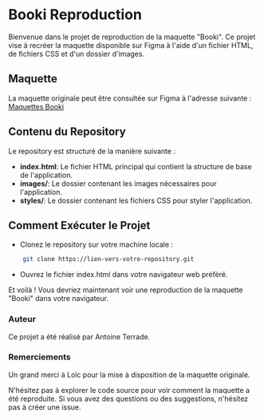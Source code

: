 # Booki Reproduction

Bienvenue dans le projet de reproduction de la maquette "Booki". Ce projet vise à recréer la maquette disponible sur Figma à l'aide d'un fichier HTML, de fichiers CSS et d'un dossier d'images.

## Maquette

La maquette originale peut être consultée sur Figma à l'adresse suivante : [Maquettes Booki](https://www.figma.com/file/r9YJyUkpVdrxzBBKGH7reY/Maquettes-Booki-(desktop%2C-mobile%2C-tablette)?node-id=3%3A0&mode=dev)

## Contenu du Repository

Le repository est structuré de la manière suivante :

- **index.html**: Le fichier HTML principal qui contient la structure de base de l'application.
- **images/**: Le dossier contenant les images nécessaires pour l'application.
- **styles/**: Le dossier contenant les fichiers CSS pour styler l'application.

## Comment Exécuter le Projet

- Clonez le repository sur votre machine locale :

```bash
    git clone https://lien-vers-votre-repository.git
```

- Ouvrez le fichier index.html dans votre navigateur web préféré.

Et voilà ! Vous devriez maintenant voir une reproduction de la maquette "Booki" dans votre navigateur.

### Auteur

Ce projet a été réalisé par Antoine Terrade.

### Remerciements

Un grand merci à Loïc pour la mise à disposition de la maquette originale.

N'hésitez pas à explorer le code source pour voir comment la maquette a été reproduite. Si vous avez des questions ou des suggestions, n'hésitez pas à créer une issue.
